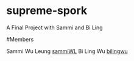 # supreme-spork
A Final Project with Sammi and Bi Ling 

#Members 
<tr>
	<td>Sammi Wu Leung</td>
	<td><a href="https://github.com/sammiWL">sammiWL</a></td>
</tr>
<tr>
	<td>Bi Ling Wu</td>
	<td><a href="https://github.com/bilingwu">bilingwu</a></td>
</tr>
